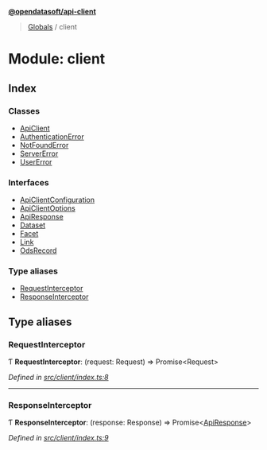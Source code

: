 **[@opendatasoft/api-client](../README.md)**

> [Globals](../globals.md) / client

# Module: client

## Index

### Classes

* [ApiClient](../classes/client.apiclient.md)
* [AuthenticationError](../classes/client.authenticationerror.md)
* [NotFoundError](../classes/client.notfounderror.md)
* [ServerError](../classes/client.servererror.md)
* [UserError](../classes/client.usererror.md)

### Interfaces

* [ApiClientConfiguration](../interfaces/client.apiclientconfiguration.md)
* [ApiClientOptions](../interfaces/client.apiclientoptions.md)
* [ApiResponse](../interfaces/client.apiresponse.md)
* [Dataset](../interfaces/client.dataset.md)
* [Facet](../interfaces/client.facet.md)
* [Link](../interfaces/client.link.md)
* [OdsRecord](../interfaces/client.odsrecord.md)

### Type aliases

* [RequestInterceptor](client.md#requestinterceptor)
* [ResponseInterceptor](client.md#responseinterceptor)

## Type aliases

### RequestInterceptor

Ƭ  **RequestInterceptor**: (request: Request) => Promise<Request\>

*Defined in [src/client/index.ts:8](https://github.com/opendatasoft/ods-dataviz-sdk/blob/ab29865/packages/api-client/src/client/index.ts#L8)*

___

### ResponseInterceptor

Ƭ  **ResponseInterceptor**: (response: Response) => Promise<[ApiResponse](../interfaces/client.apiresponse.md)\>

*Defined in [src/client/index.ts:9](https://github.com/opendatasoft/ods-dataviz-sdk/blob/ab29865/packages/api-client/src/client/index.ts#L9)*
